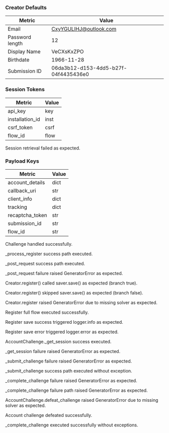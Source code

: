 ### Creator Defaults

| Metric | Value |
|--------|-------|
| Email | CxyYGULIHJ@outlook.com |
| Password length | 12 |
| Display Name | VeCXsKxZPO |
| Birthdate | 1966-11-28 |
| Submission ID | 06da3b12-d153-4dd5-b27f-04f4435436e0 |

### Session Tokens

| Metric | Value |
|--------|-------|
| api_key | key |
| installation_id | inst |
| csrf_token | csrf |
| flow_id | flow |

Session retrieval failed as expected.

### Payload Keys

| Metric | Value |
|--------|-------|
| account_details | dict |
| callback_uri | str |
| client_info | dict |
| tracking | dict |
| recaptcha_token | str |
| submission_id | str |
| flow_id | str |

Challenge handled successfully.

_process_register success path executed.

_post_request success path executed.

_post_request failure raised GeneratorError as expected.

Creator.register() called saver.save() as expected (branch true).

Creator.register() skipped saver.save() as expected (branch false).

Creator.register raised GeneratorError due to missing solver as expected.

Register full flow executed successfully.

Register save success triggered logger.info as expected.

Register save error triggered logger.error as expected.

AccountChallenge._get_session success executed.

_get_session failure raised GeneratorError as expected.

_submit_challenge failure raised GeneratorError as expected.

_submit_challenge success path executed without exception.

_complete_challenge failure raised GeneratorError as expected.

_complete_challenge failure path raised GeneratorError as expected.

AccountChallenge.defeat_challenge raised GeneratorError due to missing solver as expected.

Account challenge defeated successfully.

_complete_challenge executed successfully without exceptions.

